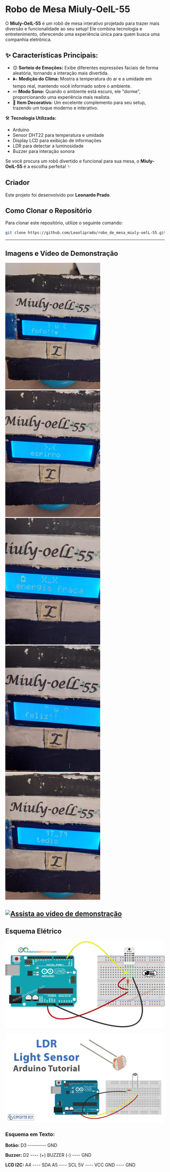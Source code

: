 # Robo de Mesa Miuly-OelL-55

O **Miuly-OelL-55** é um robô de mesa interativo projetado para trazer mais diversão e funcionalidade ao seu setup! Ele combina tecnologia e entretenimento, oferecendo uma experiência única para quem busca uma companhia eletrônica.

## ✨ Características Principais:
- 😊 **Sorteio de Emoções:** Exibe diferentes expressões faciais de forma aleatória, tornando a interação mais divertida.
- 🌬️ **Medição do Clima:** Mostra a temperatura do ar e a umidade em tempo real, mantendo você informado sobre o ambiente.
- 💤 **Modo Sono:** Quando o ambiente está escuro, ele "dorme", proporcionando uma experiência mais realista.
- 🎨 **Item Decorativo:** Um excelente complemento para seu setup, trazendo um toque moderno e interativo.

🛠️ **Tecnologia Utilizada:**
- Arduino
- Sensor DHT22 para temperatura e umidade
- Display LCD para exibição de informações
- LDR para detectar a luminosidade
- Buzzer para interação sonora

Se você procura um robô divertido e funcional para sua mesa, o **Miuly-OelL-55** é a escolha perfeita! ✨

## Criador
Este projeto foi desenvolvido por **Leonardo Prado**.

## Como Clonar o Repositório
Para clonar este repositório, utilize o seguinte comando:

```sh
git clone https://github.com/Leooliprado/robo_de_mesa_miuly-oelL-55.git
```

---

## Imagens e Vídeo de Demonstração

<img src="https://github.com/Leooliprado/robo_de_mesa_miuly-oelL-55/blob/main/img/1.jpeg" width="300">
<img src="https://github.com/Leooliprado/robo_de_mesa_miuly-oelL-55/blob/main/img/2.jpeg" width="300">
<img src="https://github.com/Leooliprado/robo_de_mesa_miuly-oelL-55/blob/main/img/3.jpeg" width="300">
<img src="https://github.com/Leooliprado/robo_de_mesa_miuly-oelL-55/blob/main/img/4.jpeg" width="300">
<img src="https://github.com/Leooliprado/robo_de_mesa_miuly-oelL-55/blob/main/img/5.jpeg" width="300">

[![Assista ao vídeo de demonstração](https://img.youtube.com/vi/MWEa6FhhDA4/0.jpg)](https://youtu.be/MWEa6FhhDA4)
---

## Esquema Elétrico

![Imagens de Demonstração](https://github.com/Leooliprado/robo_de_mesa_miuly-oelL-55/blob/main/img/arduino-dht22-sensor-wiring-diagram.jpg)

![Imagens de Demonstração](https://github.com/Leooliprado/robo_de_mesa_miuly-oelL-55/blob/main/img/LDR-Light-Sensor-Arduino-Tutorial.png)

### Esquema em Texto:

**Botão:**
     D3 --------- GND

**Buzzer:**
     D2 ---- (+) BUZZER (-) ---- GND

**LCD I2C:**
     A4 ---- SDA
     A5 ---- SCL
     5V ---- VCC
    GND ---- GND

